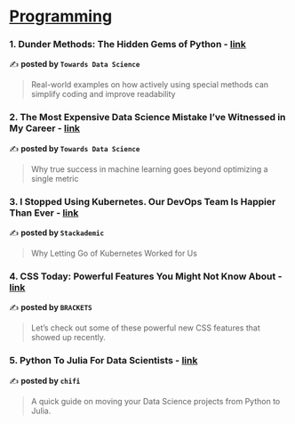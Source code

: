 
<h1><a href=https://medium.com/tag/programming/recommended target="_blank" rel="noopener noreferrer">Programming</a></h1>
<h3>1. Dunder Methods: The Hidden Gems of Python - <a href="https://medium.com/towards-data-science/dunder-methods-the-hidden-gems-of-python-a234e29b192d" target="_blank" rel="noopener noreferrer">link</a></h3>

✍️ **posted by `Towards Data Science`**

<blockquote>Real-world examples on how actively using special methods can simplify coding and improve readability</blockquote>

<h3>2. The Most Expensive Data Science Mistake I’ve Witnessed in My Career - <a href="https://medium.com/towards-data-science/the-most-expensive-data-science-mistake-ive-witnessed-in-my-career-302d811a15da" target="_blank" rel="noopener noreferrer">link</a></h3>

✍️ **posted by `Towards Data Science`**

<blockquote>Why true success in machine learning goes beyond optimizing a single metric</blockquote>

<h3>3. I Stopped Using Kubernetes. Our DevOps Team Is Happier Than Ever - <a href="https://medium.com/stackademic/i-stopped-using-kubernetes-our-devops-team-is-happier-than-ever-a5519f916ec0" target="_blank" rel="noopener noreferrer">link</a></h3>

✍️ **posted by `Stackademic`**

<blockquote>Why Letting Go of Kubernetes Worked for Us</blockquote>

<h3>4. CSS Today: Powerful Features You Might Not Know About - <a href="https://medium.com/brackets/css-today-powerful-features-you-might-not-know-about-39adbbd5c65b" target="_blank" rel="noopener noreferrer">link</a></h3>

✍️ **posted by `BRACKETS`**

<blockquote>Let’s check out some of these powerful new CSS features that showed up recently.</blockquote>

<h3>5. Python To Julia For Data Scientists - <a href="https://medium.com/chifi-media/python-to-julia-for-data-scientists-fe3dadaa4844" target="_blank" rel="noopener noreferrer">link</a></h3>

✍️ **posted by `chifi`**

<blockquote>A quick guide on moving your Data Science projects from Python to Julia.</blockquote>

